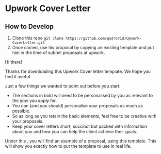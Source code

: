 # Upwork Cover Letter

How to Develop 
-----

1. Clone this repo `git clone https://github.com/qodrorid/Upwork-CoverLetter.git`
2.  Once cloned, use his proposal by copying an existing template and put him in the time of submit proposals at upwork. 


Hi there!

Thanks for downloading this Upwork Cover letter template. We hope you find it useful .

Just a few things we wanted to point out before you start.
   - The sections in bold will need to be personalised by you as relevant to the jobs you apply for. 
   - You can (and you should) personalise your proposals as much as possible. 
   - So as long as you retain the basic elements, feel free to be creative with your proposals.
   - Keep your cover letters short, succinct but packed with information about you and how you can help the client achieve their goals. 
   
Under this , you will find an example of a proposal, using this template. This will show you exactly how to put the template to use in real life. 

